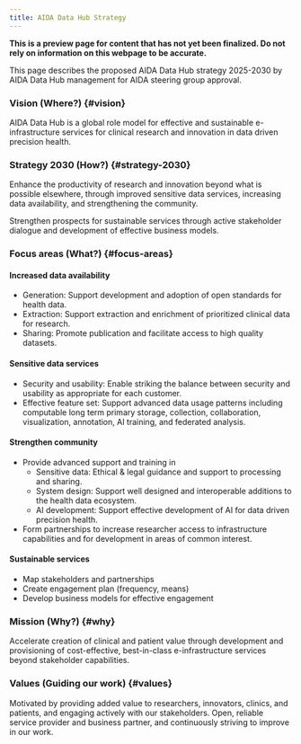 ```yaml
---
title: AIDA Data Hub Strategy
---
```

**This is a preview page for content that has not yet been finalized. Do not rely on information on this webpage to be accurate.**

This page describes the proposed AIDA Data Hub strategy 2025-2030 by AIDA Data Hub management for AIDA steering group approval.

### Vision (Where?) {#vision}

AIDA Data Hub is a global role model for effective and sustainable e-infrastructure services for clinical research and innovation in data driven precision health.

### Strategy 2030 (How?) {#strategy-2030}

Enhance the productivity of research and innovation beyond what is possible elsewhere, through improved sensitive data services, increasing data availability, and strengthening the community.

Strengthen prospects for sustainable services through active stakeholder dialogue and development of effective business models.

### Focus areas (What?) {#focus-areas}

#### Increased data availability
* Generation: Support development and adoption of open standards for health data.
* Extraction: Support extraction and enrichment of prioritized clinical data for research.
* Sharing: Promote publication and facilitate access to high quality datasets.

#### Sensitive data services
* Security and usability: Enable striking the balance between security and usability as appropriate for each customer.
* Effective feature set: Support advanced data usage patterns including computable long term primary storage, collection, collaboration, visualization, annotation, AI training, and federated analysis.

#### Strengthen community
* Provide advanced support and training in
  * Sensitive data: Ethical & legal guidance and support to processing and sharing.
  * System design: Support well designed and interoperable additions to the health data ecosystem.
  * AI development: Support effective development of AI for data driven precision health.
* Form partnerships to increase researcher access to infrastructure capabilities and for development in areas of common interest.

#### Sustainable services
* Map stakeholders and partnerships
* Create engagement plan (frequency, means)
* Develop business models for effective engagement

### Mission (Why?) {#why}
Accelerate creation of clinical and patient value through development and provisioning of cost-effective, best-in-class e-infrastructure services beyond stakeholder capabilities.

### Values (Guiding our work) {#values}
Motivated by providing added value to researchers, innovators, clinics, and patients, and engaging actively with our stakeholders. Open, reliable service provider and business partner, and continuously striving to improve in our work.
